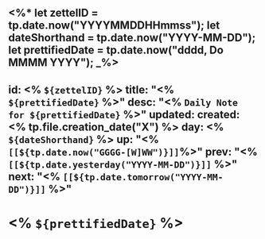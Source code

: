 <%*
	let zettelID = tp.date.now("YYYYMMDDHHmmss");
	let dateShorthand = tp.date.now("YYYY-MM-DD");
	let prettifiedDate = tp.date.now("dddd, Do MMMM YYYY");
_%>
---
id: <% `${zettelID}` %>
title: "<% `${prettifiedDate}` %>"
desc: "<% `Daily Note for ${prettifiedDate}` %>"
updated: 
created: <% tp.file.creation_date("X") %>
day: <% `${dateShorthand}` %>
up: "<% `[[${tp.date.now("GGGG-[W]WW")}]]`%>"
prev: "<% `[[${tp.date.yesterday("YYYY-MM-DD")}]]` %>"
next: "<% `[[${tp.date.tomorrow("YYYY-MM-DD")}]]` %>"
---

# <% `${prettifiedDate}` %>